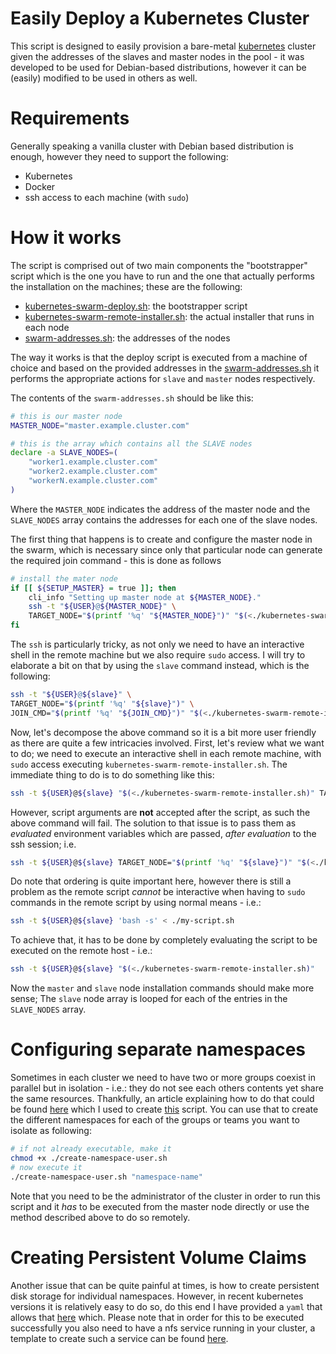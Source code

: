 # Easily Deploy a Kubernetes Cluster

This script is designed to easily provision a bare-metal [kubernetes][1] cluster given the addresses of the slaves 
and master nodes in the pool - it was developed to be used for Debian-based distributions, however it can be 
(easily) modified to be used in others as well.

# Requirements

Generally speaking a vanilla cluster with Debian based distribution is enough, however they need to support the 
following:

 - Kubernetes
 - Docker
 - ssh access to each machine (with `sudo`)
 
# How it works

The script is comprised out of two main components the "bootstrapper" script which is the one you have to run and 
the one that actually performs the installation on the machines; these are the following:

 - [kubernetes-swarm-deploy.sh][5]: the bootstrapper script
 - [kubernetes-swarm-remote-installer.sh][6]: the actual installer that runs in each node
 - [swarm-addresses.sh][7]: the addresses of the nodes
 
The way it works is that the deploy script is executed from a machine of choice and based on the provided addresses 
in the [swarm-addresses.sh][7] it performs the appropriate actions for `slave` and `master` nodes respectively.

The contents of the `swarm-addresses.sh` should be like this:

```bash
# this is our master node
MASTER_NODE="master.example.cluster.com"

# this is the array which contains all the SLAVE nodes
declare -a SLAVE_NODES=(
    "worker1.example.cluster.com"
    "worker2.example.cluster.com"
    "workerN.example.cluster.com"
)
```

Where the `MASTER_NODE` indicates the address of the master node and the `SLAVE_NODES` array contains 
the addresses for each one of the slave nodes. 

The first thing that happens is to create and configure the master node in the swarm, which is necessary since only that
particular node can generate the required join command - this is done as follows

```bash
# install the mater node
if [[ ${SETUP_MASTER} = true ]]; then
    cli_info "Setting up master node at ${MASTER_NODE}."
    ssh -t "${USER}@${MASTER_NODE}" \
    TARGET_NODE="$(printf '%q' "${MASTER_NODE}")" "$(<./kubernetes-swarm-remote-installer.sh)"
fi
```

The `ssh` is particularly tricky, as not only we need to have an interactive shell in the remote machine but we 
also require `sudo` access. I will try to elaborate a bit on that by using the `slave` command instead, which is the 
following:

```bash
ssh -t "${USER}@${slave}" \
TARGET_NODE="$(printf '%q' "${slave}")" \
JOIN_CMD="$(printf '%q' "${JOIN_CMD}")" "$(<./kubernetes-swarm-remote-installer.sh)"
```


Now, let's decompose the above command so it is a bit more user friendly as there are quite a few intricacies involved.
First, let's review what we want to do; we need to execute an interactive shell in each remote machine, 
with `sudo` access executing `kubernetes-swarm-remote-installer.sh`. The immediate thing to do is to do something 
like this:

```bash
ssh -t ${USER}@${slave} "$(<./kubernetes-swarm-remote-installer.sh)" TARGET_NODE="$(printf '%q' "${slave}")"
```

However, script arguments are **not** accepted after the script, as such the above command will fail. 
The solution to that issue is to pass them as *evaluated* environment variables which are passed, *after evaluation* 
to the ssh session; i.e.

```bash
ssh -t ${USER}@${slave} TARGET_NODE="$(printf '%q' "${slave}")" "$(<./kubernetes-swarm-remote-installer.sh)"
```

Do note that ordering is quite important here, however there is still a problem as the remote script *cannot* be 
interactive when having to `sudo` commands in the remote script by using normal means - i.e.:

```bash
ssh -t ${USER}@${slave} 'bash -s' < ./my-script.sh
```

To achieve that, it has to be done by completely evaluating the script to be executed on the remote host - i.e.:

```bash
ssh -t ${USER}@${slave} "$(<./kubernetes-swarm-remote-installer.sh)"
```

Now the `master` and `slave` node installation commands should make more sense; The `slave` node array is looped 
for each of the entries in the `SLAVE_NODES` array.

# Configuring separate namespaces

Sometimes in each cluster we need to have two or more groups coexist in parallel but in isolation - i.e.: they do 
not see each others contents yet share the same resources. Thankfully, an article explaining how to do that could be 
found [here][4] which I used to create [this][8] script. You can use that to create the different namespaces for each 
of the groups or teams you want to isolate as following:

```bash
# if not already executable, make it
chmod +x ./create-namespace-user.sh
# now execute it
./create-namespace-user.sh "namespace-name"
```

Note that you need to be the administrator of the cluster in order to run this script and it *has* to be executed from 
the master node directly or use the method described above to do so remotely.

# Creating Persistent Volume Claims

Another issue that can be quite painful at times, is how to create persistent disk storage for individual namespaces.
However, in recent kubernetes versions it is relatively easy to do so, do this end I have provided a `yaml` that 
allows that [here][9] which. Please note that in order for this to be executed successfully you also need to have a 
nfs service running in your cluster, a template to create such a service can be found [here][10]. 

[1]: https://kubernetes.io/
[2]: https://kubernetes.io/docs/reference/kubectl/cheatsheet/
[3]: https://kubernetes.io/docs/reference/access-authn-authz/rbac/
[4]: https://jeremievallee.com/2018/05/28/kubernetes-rbac-namespace-user.html
[5]: kubernetes-swarm-deploy.sh
[6]: kubernetes-swarm-remote-installer.sh
[7]: swarm-addresses.sh
[8]: create-namespace-user.sh
[9]: claims/pvc-claim-template.yaml
[10]: claims/nfs-provisioner.yaml